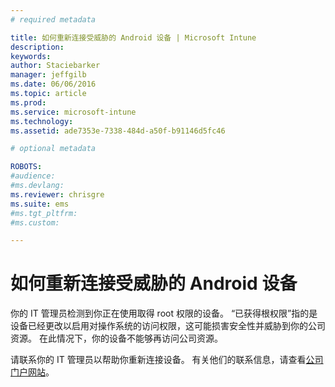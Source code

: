 ```yaml
---
# required metadata

title: 如何重新连接受威胁的 Android 设备 | Microsoft Intune
description:
keywords:
author: Staciebarker
manager: jeffgilb
ms.date: 06/06/2016
ms.topic: article
ms.prod:
ms.service: microsoft-intune
ms.technology:
ms.assetid: ade7353e-7338-484d-a50f-b91146d5fc46

# optional metadata

ROBOTS:
#audience:
#ms.devlang:
ms.reviewer: chrisgre
ms.suite: ems
#ms.tgt_pltfrm:
#ms.custom:

---
```


# 如何重新连接受威胁的 Android 设备
你的 IT 管理员检测到你正在使用取得 root 权限的设备。 “已获得根权限”指的是设备已经更改以启用对操作系统的访问权限，这可能损害安全性并威胁到你的公司资源。 在此情况下，你的设备不能够再访问公司资源。

请联系你的 IT 管理员以帮助你重新连接设备。 有关他们的联系信息，请查看[公司门户网站](http://portal.manage.microsoft.com)。



<!--HONumber=Jun16_HO2-->


